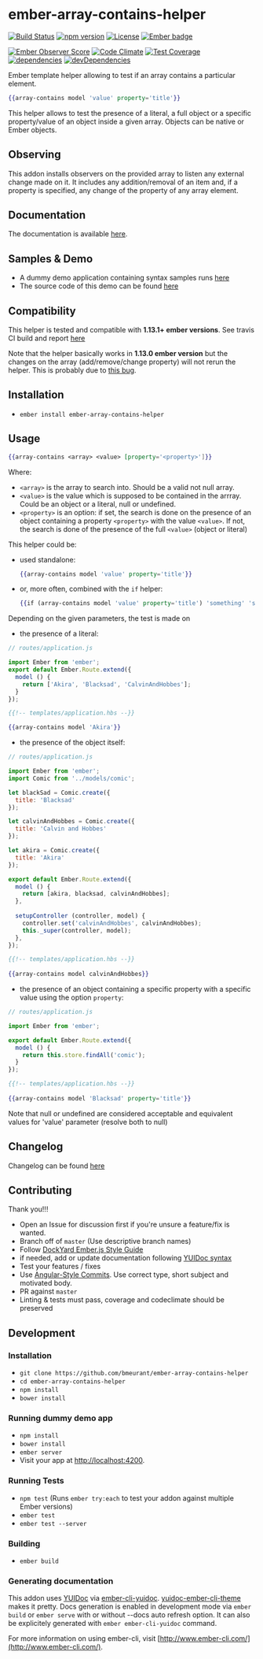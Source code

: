 # ember-array-contains-helper 

[![Build Status](https://travis-ci.org/bmeurant/ember-array-contains-helper.svg?branch=master)](https://travis-ci.org/bmeurant/ember-array-contains-helper)
[![npm version](https://img.shields.io/npm/v/ember-array-contains-helper.svg)](https://www.npmjs.com/package/ember-array-contains-helper)
[![License](https://img.shields.io/badge/license-MIT-blue.svg)](LICENSE.md)
[![Ember badge](https://embadge.io/v1/badge.svg?start=1.13.1&label=ember)](http://embadge.io/)

[![Ember Observer Score](http://emberobserver.com/badges/ember-array-contains-helper.svg)](http://emberobserver.com/addons/ember-array-contains-helper)
[![Code Climate](https://codeclimate.com/github/bmeurant/ember-array-contains-helper/badges/gpa.svg)](https://codeclimate.com/github/bmeurant/ember-array-contains-helper)
[![Test Coverage](https://coveralls.io/repos/github/bmeurant/ember-array-contains-helper/badge.svg?branch=master&service=github)](https://coveralls.io/github/bmeurant/ember-array-contains-helper?branch=master)
[![dependencies](https://david-dm.org/bmeurant/ember-array-contains-helper/status.svg)](https://david-dm.org/bmeurant/ember-array-contains-helper)
[![devDependencies](https://david-dm.org/bmeurant/ember-array-contains-helper/dev-status.svg)](https://david-dm.org/bmeurant/ember-array-contains-helper?type=dev)

Ember template helper allowing to test if an array contains a particular element.

```hbs
{{array-contains model 'value' property='title'}}
``` 
 
This helper allows to test the presence of a literal, a full object or a specific property/value of 
an object inside a given array. Objects can be native or Ember objects.

## Observing

This addon installs observers on the provided array to listen any external change made on it. It includes any addition/removal
of an item and, if a property is specified, any change of the property of any array element.

## Documentation

The documentation is available [here](http://baptiste.meurant.io/ember-array-contains-helper/docs).

## Samples & Demo

* A dummy demo application containing syntax samples runs [here](http://baptiste.meurant.io/ember-array-contains-helper/)
* The source code of this demo can be found [here](https://github.com/bmeurant/ember-array-contains-helper/blob/master/tests/dummy/app/templates/application.hbs)

## Compatibility

This helper is tested and compatible with **1.13.1+ ember versions**. See travis CI build and report [here](https://travis-ci.org/bmeurant/ember-array-contains-helper)

Note that the helper basically works in **1.13.0 ember version** but the changes on the array (add/remove/change property) will
not rerun the helper. This is probably due to [this bug](https://github.com/emberjs/ember.js/pull/11445).

## Installation

* `ember install ember-array-contains-helper`

## Usage

```hbs
{{array-contains <array> <value> [property='<property>']}}
```

Where:

* `<array>` is the array to search into. Should be a valid not null array.
* `<value>` is the value which is supposed to be contained in the arrray. Could be an object or a literal, null or undefined.
* `<property>` is an option: if set, the search is done on the presence of an object containing a
property `<property>` with the value `<value>`. If not, the search is done of the presence of the full
`<value>` (object or literal)

This helper could be:

* used standalone: 
   ```hbs
   {{array-contains model 'value' property='title'}}
   ``` 
   
* or, more often, combined with the ``if`` helper: 
   ```hbs
   {{if (array-contains model 'value' property='title') 'something' 'something else'}}
   ```

Depending on the given parameters, the test is made on

* the presence of a literal:
  
```javascript
// routes/application.js

import Ember from 'ember';
export default Ember.Route.extend({
  model () {
    return ['Akira', 'Blacksad', 'CalvinAndHobbes'];
  }
});
```

```hbs
{{!-- templates/application.hbs --}}

{{array-contains model 'Akira'}}
```
   
* the presence of the object itself:
   
```javascript
// routes/application.js

import Ember from 'ember';
import Comic from '../models/comic';

let blackSad = Comic.create({
  title: 'Blacksad'
});

let calvinAndHobbes = Comic.create({
  title: 'Calvin and Hobbes'
});

let akira = Comic.create({
  title: 'Akira'
});

export default Ember.Route.extend({
  model () {
    return [akira, blacksad, calvinAndHobbes];
  },
  
  setupController (controller, model) {
    controller.set('calvinAndHobbes', calvinAndHobbes);
    this._super(controller, model);
  },
});
```

```hbs
{{!-- templates/application.hbs --}}
   
{{array-contains model calvinAndHobbes}}
```
   
* the presence of an object containing a specific property with a specific value using the option ``property``:

```javascript
// routes/application.js

import Ember from 'ember';

export default Ember.Route.extend({
  model () {
    return this.store.findAll('comic');
  }
});
```

```hbs
{{!-- templates/application.hbs --}}
   
{{array-contains model 'Blacksad' property='title'}}
```

Note that null or undefined are considered acceptable and equivalent values for 'value' parameter (resolve both to null)

## Changelog

Changelog can be found [here](https://github.com/bmeurant/ember-array-contains-helper/blob/master/CHANGELOG.md)

## Contributing

Thank you!!!

 - Open an Issue for discussion first if you're unsure a feature/fix is wanted.
 - Branch off of `master` (Use descriptive branch names)
 - Follow [DockYard Ember.js Style Guide](https://github.com/DockYard/styleguides/blob/master/engineering/ember.md)
 - if needed, add or update documentation following [YUIDoc syntax](http://yui.github.io/yuidoc/syntax/)
 - Test your features / fixes
 - Use [Angular-Style Commits](https://github.com/angular/angular.js/blob/v1.4.8/CONTRIBUTING.md#-submission-guidelines). Use correct type, short subject and motivated body.
 - PR against `master`
 - Linting & tests must pass, coverage and codeclimate should be preserved

## Development

### Installation

* `git clone https://github.com/bmeurant/ember-array-contains-helper`
* `cd ember-array-contains-helper`
* `npm install`
* `bower install`

### Running dummy demo app

* `npm install`
* `bower install`
* `ember server`
* Visit your app at [http://localhost:4200](http://localhost:4200).

### Running Tests

* `npm test` (Runs `ember try:each` to test your addon against multiple Ember versions)
* `ember test`
* `ember test --server`

### Building

* `ember build`

### Generating documentation

This addon uses [YUIDoc](http://yui.github.io/yuidoc/) via [ember-cli-yuidoc](https://github.com/cibernox/ember-cli-yuidoc). [yuidoc-ember-cli-theme](https://github.com/Turbo87/yuidoc-ember-cli-theme) makes it pretty.
Docs generation is enabled in development mode via `ember build` or `ember serve` with or without --docs auto refresh option. It can also be explicitely generated with `ember ember-cli-yuidoc`
command.

For more information on using ember-cli, visit [http://www.ember-cli.com/](http://www.ember-cli.com/).
